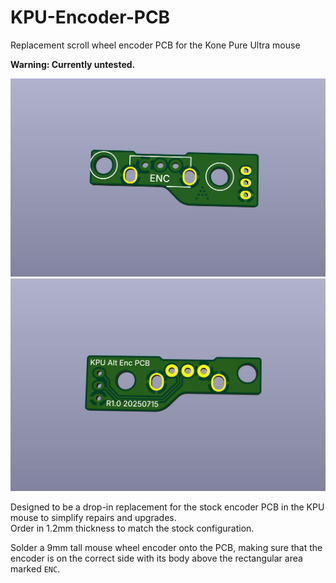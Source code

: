 # KPU-Encoder-PCB
Replacement scroll wheel encoder PCB for the Kone Pure Ultra mouse

**Warning: Currently untested.**

![Render Front](Resources/Render-Front.png)
![Render Rear](Resources/Render-Rear.png)

Designed to be a drop-in replacement for the stock encoder PCB in the KPU mouse to simplify repairs and upgrades.  
Order in 1.2mm thickness to match the stock configuration.  

Solder a 9mm tall mouse wheel encoder onto the PCB, making sure that the encoder is on the correct side with its body above the rectangular area marked `ENC`.  
